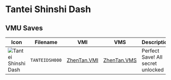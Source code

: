 # Tantei Shinshi Dash

## VMU Saves

| Icon | Filename | VMI | VMS | Description |
|------|----------|-----|-----|-------------|
| ![Tantei Shinshi Dash](../icons/TANTEIDSH000.GIF) | `TANTEIDSH000` | [ZhenTan.VMI](ZhenTan.VMI) | [ZhenTan.VMS](ZhenTan.VMS) | Perfect Save! All secret unlocked
